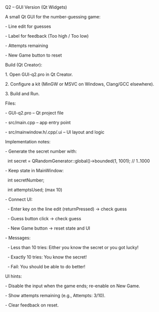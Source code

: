 Q2 – GUI Version (Qt Widgets)



A small Qt GUI for the number-guessing game:

\- Line edit for guesses

\- Label for feedback (Too high / Too low)

\- Attempts remaining

\- New Game button to reset



Build (Qt Creator):

1\. Open GUI-q2.pro in Qt Creator.

2\. Configure a kit (MinGW or MSVC on Windows, Clang/GCC elsewhere).

3\. Build and Run.



Files:

\- GUI-q2.pro – Qt project file

\- src/main.cpp – app entry point

\- src/mainwindow.h/.cpp/.ui – UI layout and logic



Implementation notes:

\- Generate the secret number with:

&nbsp; int secret = QRandomGenerator::global()->bounded(1, 1001); // 1..1000

\- Keep state in MainWindow:

&nbsp; int secretNumber;

&nbsp; int attemptsUsed; (max 10)

\- Connect UI:

&nbsp; - Enter key on the line edit (returnPressed) -> check guess

&nbsp; - Guess button click -> check guess

&nbsp; - New Game button -> reset state and UI

\- Messages:

&nbsp; - Less than 10 tries: Either you know the secret or you got lucky!

&nbsp; - Exactly 10 tries: You know the secret!

&nbsp; - Fail: You should be able to do better!



UI hints:

\- Disable the input when the game ends; re-enable on New Game.

\- Show attempts remaining (e.g., Attempts: 3/10).

\- Clear feedback on reset.



